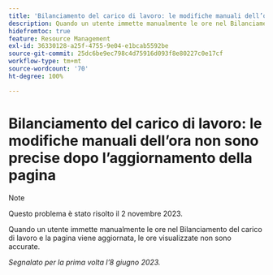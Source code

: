 ```yaml
---
title: 'Bilanciamento del carico di lavoro: le modifiche manuali dell’ora non sono precise dopo l’aggiornamento della pagina'
description: Quando un utente immette manualmente le ore nel Bilanciamento del carico di lavoro e la pagina viene aggiornata, le ore visualizzate non sono accurate.
hidefromtoc: true
feature: Resource Management
exl-id: 36330128-a25f-4755-9e04-e1bcab5592be
source-git-commit: 25dc6be9ec798c4d75916d093f8e80227c0e17cf
workflow-type: tm+mt
source-wordcount: '70'
ht-degree: 100%

---
```


# Bilanciamento del carico di lavoro: le modifiche manuali dell’ora non sono precise dopo l’aggiornamento della pagina

>[!NOTE]
>
>Questo problema è stato risolto il 2 novembre 2023.

Quando un utente immette manualmente le ore nel Bilanciamento del carico di lavoro e la pagina viene aggiornata, le ore visualizzate non sono accurate.

_Segnalato per la prima volta l’8 giugno 2023._
